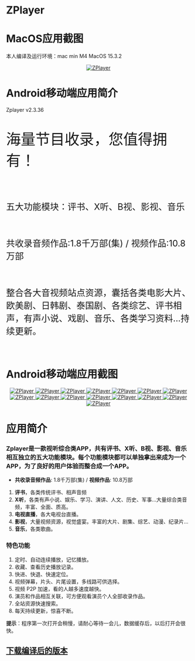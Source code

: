 
# ZPlayer

# MacOS应用截图
本人编译及运行环境：mac min M4 MacOS 15.3.2
<div align="center">

[![ZPlayer](https://github.com/tonyblues8/ZPlayer/blob/main/pic/jp.png?raw=true)](#MacOS应用截图)

</div>


# Android移动端应用简介
Zplayer v2.3.36
<p style="font-size:2.5rem">海量节目收录，您值得拥有！</p><br>
<p style="font-size:1.5rem">五大功能模块：评书、X听、B视、影视、音乐</p><br>
<p style="font-size:1.5rem"> 共收录音频作品:1.8千万部(集) / 视频作品:10.8万部</p><br>
<p style="font-size:1.5rem">整合各大音视频站点资源，囊括各类电影大片、欧美剧、日韩剧、泰国剧、各类综艺、评书相声，有声小说、戏剧、音乐、各类学习资料...持续更新。</p><br>

# Android移动端应用截图
<div align="center" style="display:inline-block!important;">

<a href="#Android移动端应用简介">
    <img src="https://raw.githubusercontent.com/tonyblues8/ZPlayer/refs/heads/main/pic/app/Screenshot_20250401_064935.jpg" alt="ZPlayer">
</a>

<a href="#Android移动端应用简介">
    <img src="https://raw.githubusercontent.com/tonyblues8/ZPlayer/refs/heads/main/pic/app/Screenshot_20250401_064852.jpg" alt="ZPlayer">
</a>

<a href="#Android移动端应用简介">
    <img src="https://raw.githubusercontent.com/tonyblues8/ZPlayer/refs/heads/main/pic/app/Screenshot_20250401_065003.jpg" alt="ZPlayer">
</a>

<a href="#Android移动端应用简介">
    <img src="https://raw.githubusercontent.com/tonyblues8/ZPlayer/refs/heads/main/pic/app/Screenshot_20250401_065118.jpg" alt="ZPlayer">
</a>

<a href="#Android移动端应用简介">
    <img src="https://raw.githubusercontent.com/tonyblues8/ZPlayer/refs/heads/main/pic/app/Screenshot_20250401_065130.jpg" alt="ZPlayer">
</a>

<a href="#Android移动端应用简介">
    <img src="https://raw.githubusercontent.com/tonyblues8/ZPlayer/refs/heads/main/pic/app/Screenshot_20250401_065146.jpg" alt="ZPlayer">
</a>

<a href="#Android移动端应用简介">
    <img src="https://raw.githubusercontent.com/tonyblues8/ZPlayer/refs/heads/main/pic/app/Screenshot_20250401_065242.jpg" alt="ZPlayer">
</a>

<a href="#Android移动端应用简介">
    <img src="https://raw.githubusercontent.com/tonyblues8/ZPlayer/refs/heads/main/pic/app/Screenshot_20250401_065302.jpg" alt="ZPlayer">
</a>

<a href="#Android移动端应用简介">
    <img src="https://raw.githubusercontent.com/tonyblues8/ZPlayer/refs/heads/main/pic/app/Screenshot_20250401_065336.jpg" alt="ZPlayer">
</a>

<a href="#Android移动端应用简介">
    <img src="https://raw.githubusercontent.com/tonyblues8/ZPlayer/refs/heads/main/pic/app/Screenshot_20250401_065431.jpg" alt="ZPlayer">
</a>

<a href="#Android移动端应用简介">
    <img src="https://raw.githubusercontent.com/tonyblues8/ZPlayer/refs/heads/main/pic/app/Screenshot_20250401_065445.jpg" alt="ZPlayer">
</a>

<a href="#Android移动端应用简介">
    <img src="https://raw.githubusercontent.com/tonyblues8/ZPlayer/refs/heads/main/pic/app/Screenshot_20250401_065509.jpg" alt="ZPlayer">
</a>

<a href="#Android移动端应用简介">
    <img src="https://raw.githubusercontent.com/tonyblues8/ZPlayer/refs/heads/main/pic/app/Screenshot_20250401_065551.jpg" alt="ZPlayer">
</a>

<a href="#Android移动端应用简介">
    <img src="https://raw.githubusercontent.com/tonyblues8/ZPlayer/refs/heads/main/pic/app/Screenshot_20250401_065705.jpg" alt="ZPlayer">
</a>

<a href="#Android移动端应用简介">
    <img src="https://raw.githubusercontent.com/tonyblues8/ZPlayer/refs/heads/main/pic/app/Screenshot_20250401_065720.jpg" alt="ZPlayer">
</a>

</div>

# 应用简介

### Zplayer是一款视听综合类APP，共有评书、X听、B视、影视、音乐相互独立的五大功能模块。每个功能模块都可以单独拿出来成为一个APP，为了良好的用户体验而整合成一个APP。

- **共收录音频作品**: 1.8千万部(集) / **视频作品**: 10.8万部

1. **评书**，各类传统评书、相声音频
2. **X听**，各类有声小说、娱乐、学习、演讲、人文、历史、军事...大量综合类音频，丰富、全面、质高。
3. **电视直播**，各大电视台直播。
4. **影视**，大量视频资源，视觉盛宴。丰富的大片、剧集、综艺、动漫、纪录片...
5. **音乐**，各类歌曲。

### 特色功能

1. 定时、自动连续播放，记忆播放。
2. 收藏、查看历史播放记录。
3. 快进、快退、快速定位。
4. 视频弹幕，片头、片尾设置，多线路可供选择。
5. 视频 P2P 加速，看的人越多速度越快。
6. 演员和作品相互关联，可方便观看演员个人全部收录作品。
7. 全站资源快速搜索。
8. 每天持续更新，惊喜不断。

**提示**：程序第一次打开会稍慢，请耐心等待一会儿，数据缓存后，以后打开会很快。

## <a href="https://github.com/tonyblues8/ZPlayer/releases">下载编译后的版本</a>


